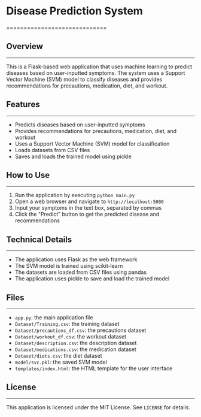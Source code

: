 # Disease Prediction System
=============================

## Overview
-----------

This is a Flask-based web application that uses machine learning to predict diseases based on user-inputted symptoms. The system uses a Support Vector Machine (SVM) model to classify diseases and provides recommendations for precautions, medication, diet, and workout.

## Features
------------

* Predicts diseases based on user-inputted symptoms
* Provides recommendations for precautions, medication, diet, and workout
* Uses a Support Vector Machine (SVM) model for classification
* Loads datasets from CSV files
* Saves and loads the trained model using pickle

## How to Use
--------------

1. Run the application by executing `python main.py`
2. Open a web browser and navigate to `http://localhost:5000`
3. Input your symptoms in the text box, separated by commas
4. Click the "Predict" button to get the predicted disease and recommendations

## Technical Details
--------------------

* The application uses Flask as the web framework
* The SVM model is trained using scikit-learn
* The datasets are loaded from CSV files using pandas
* The application uses pickle to save and load the trained model

## Files
---------

* `app.py`: the main application file
* `Dataset/Training.csv`: the training dataset
* `Dataset/precautions_df.csv`: the precautions dataset
* `Dataset/workout_df.csv`: the workout dataset
* `Dataset/description.csv`: the description dataset
* `Dataset/medications.csv`: the medication dataset
* `Dataset/diets.csv`: the diet dataset
* `model/svc.pkl`: the saved SVM model
* `templates/index.html`: the HTML template for the user interface

## License
---------

This application is licensed under the MIT License. See `LICENSE` for details.